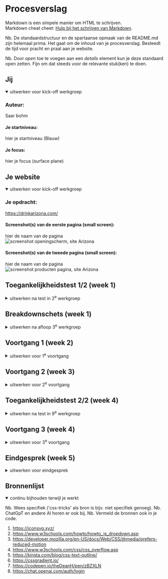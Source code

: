 # Procesverslag
Markdown is een simpele manier om HTML te schrijven.  
Markdown cheat cheet: [Hulp bij het schrijven van Markdown](https://github.com/adam-p/markdown-here/wiki/Markdown-Cheatsheet).

Nb. De standaardstructuur en de spartaanse opmaak van de README.md zijn helemaal prima. Het gaat om de inhoud van je procesverslag. Besteedt de tijd voor pracht en praal aan je website.

Nb. Door *open* toe te voegen aan een *details* element kun je deze standaard open zetten. Fijn om dat steeds voor de relevante stuk(ken) te doen.

## Jij

<details open>
  <summary>uitwerken voor kick-off werkgroep</summary>

  ### Auteur:
  Saar bohm

  #### Je startniveau:
  hier je startniveau (Blauw)

  #### Je focus:
  hier je focus (surface plane)
</details>





## Je website

<details open>
  <summary>uitwerken voor kick-off werkgroep</summary>

  ### Je opdracht:
  https://drinkarizona.com/

  #### Screenshot(s) van de eerste pagina (small screen): 
  hier de naam van de pagina  
  <img src="readme-images/Scherm­afbeelding 2023-11-22 om 13.05.02.png.jpg" width="375px" alt="screenshot openingscherm, site Arizona">

  #### Screenshot(s) van de tweede pagina (small screen):
  hier de naam van de pagina  
  <img src="readme-images/Scherm­afbeelding 2023-11-22 om 13.09.00.png" width="375px" alt="screenshot producten pagina, site Arizona">
 
</details>

## Toegankelijkheidstest 1/2 (week 1)

<details>
  <summary>uitwerken na test in 2<sup>e</sup> werkgroep</summary>

  ### Bevindingen
  Lijst met je bevindingen die in de test naar voren kwamen:
  Elastiek om vingers:
  - Pad moeilijk te gebruiken
  - Handiger met toetsenbord
  - Scherm erg moeilijk te scrollen

  Wazige bril:
  - Bijna niks leesbaar
  - Kleuren wel goed zichtbaar
  - Alleen erg grote teksten net leesbaar
  - Gekke lettertypes nauwlijks leesbaar

  Bril met zwart puntje:
  - kan niet goed recht vooruit kijken
  - rest wel scherp en goed zichtbaar
  - teksten gewoon leesbaar
  - teksten in groter lettertype fijner


## WCAG checklist

<img src="../readme-image.HEIC" width="375px" alt="Pagina 1 WCAG checklist">
<img src="../readme-image2.HEIC" width="375px" alt="Pagina 2 WCAG checklist">
<img src="../readme-image3.HEIC" width="375px" alt="Pagina 3 WCAG checklist">
<img src="../readme-image4.HEIC" width="375px" alt="Pagina 4 WCAG checklist">
<img src="../readme-image5.HEIC" width="375px" alt="Pagina 5 WCAG checklist">


</details>


## Breakdownschets (week 1)

<details>
  <summary>uitwerken na afloop 3<sup>e</sup> werkgroep</summary>

  ### de hele pagina: 
  <img src="readme-images/FED app saar - Frame 1.jpg" width="375px" alt="breakdown van de hele pagina">

  ### dynamisch deel (bijv menu): 
  <img src="readme-images/FED app saar - Frame 2.jpg" width="375px" alt="breakdown van een dynamisch deel">

  ### wellicht nog een dynamisch deel (bijv filter): 
  <img src="readme-images/FED app saar - Frame 3.jpg" width="375px" alt="breakdown van nog een dynamisch deel">

</details>

## Voortgang 1 (week 2)

<details>
  <summary>uitwerken voor 1<sup>e</sup> voortgang</summary>

  ### Stand van zaken
alle html van eerste pagina heb ik gemaakt. ben met de css begonnen al een stukje maar 
loop vaak vast met dingen centreren. Ook vind ik het moeilijk te begrijpen wanneer ik een h1 of h2 etc moet gebruiken.

  ### Agenda voor meeting
  heb niks met mijn groepje van te voren op gesteld, maar wel goed opgelet 
  bij de uitleg omdat dit misschien ook van toepassing kwam bij mijn code   

  ### Verslag van meeting
  hier na afloop snel de uitkomsten van de meeting vastleggen

  - header is css is is compleet en staat goed
  - alle teksten en images staan in het midden met de juiste margins en paddings

</details>



## Voortgang 2 (week 3)

<details>
  <summary>uitwerken voor 2<sup>e</sup> voortgang</summary>

  ### Stand van zaken
  hier dit ging goed & dit was lastig (neem ook screenshots op van delen van je website en code)
alle html van mijn tweede pagina staat er ook in, alleen loop ik daar nog een beetje vast met een juiste grid. 
de teksten en plaatjes staan nog een beetje op een verkeerde hoogte. 
ook zijn er twee sections in de eerste pagina die 3 plaatjes naast elkaar moeten hebben. dit lukt me wel met display flex maar dan 
gaat de tekst ook naast de plaatjes terwijl die er onder moeten...


<img src="readme-images/display-flex.png" width="375px" alt="top">
<img src="readme-images/display-flex-code.png" width="375px" alt="top">
  ### Agenda voor meeting
  heb niks met mijn groepje van te voren op gesteld, maar wel goed opgelet 
  bij de uitleg omdat dit misschien ook van toepassing kwam bij mijn code


  ### Verslag van meeting
  hier na afloop snel de uitkomsten van de meeting vastleggen

  - geef 1 image en de tekst er bij een aparte section in de section met de display flex, dit zorgt ervoor dat de sections naast elkaar gaan 
  staan en niet alle images en headers.
  - bij de tweede pagina moet ik gebruik maken van heights en display flex en flex direction column.


</details>





## Toegankelijkheidstest 2/2 (week 4)

<details>
  <summary>uitwerken na test in 9<sup>e</sup> werkgroep</summary>

  ### Bevindingen
  Lijst met je bevindingen die in de test naar voren kwamen (geef ook aan wat er verbeterd is):
- code nog valideren
- visible focus style (gemaakt)
- site can be rotated to any direction (paar dingen aangepast zoals paddings en margins dat het er al iets 
  beter uit ziet maar het is niet zo netjes)
- headings (heb ik verbeterd zodat alles netjes is)
- list items (deze heb ik niet gebruikt in mijn code)
- decorative images use null alt (heb ik aangepast in mijn code)
- provide a text alternative for complex images (ik had al een alt maar ik heb deze even verbeterd zodat het preciezer is voor de voice-over)
- focus state (heb ik goed naar gekeken en gezien dat deze al duidelijk genoeg is)
- skip link ( in de les gevraagd en dit was niet perse nodig voor je site, ik heb het nog een beetje geprobeerd maar ging moeilijk)
- dark light mode (was bij mijn site niet nodig dus voor reduce motion gegaan)
- animations dont flash to much (met reduce motion heb ik er voor gezorgd dat de animaties stoppen met bewegen als je dit instelt)
- ::selection colors (root had ik nog niet ingesteld met de colors maar heb ik nu verbeterd)
- in footer werden mijn '|' voor gelezen hard op bij de voice over (deze heb ik toen weggelaten)

</details>





## Voortgang 3 (week 4)

<details>
  <summary>uitwerken voor 3<sup>e</sup> voortgang</summary>

  ### Stand van zaken
  hier dit ging goed & dit was lastig (neem ook screenshots op van delen van je website en code)
  mijn html en css code waren allebei al bijna af en dit begreep ik ook bijna helemaal. ik liep alleen tegen een paar puntjes aan namelijk:
  - wat een skiplink was en hoe belangrijk deze is
  - mn css code wat versimpelen
  - nog animaties toeveoegen
  - of ik een alternatief mocht gebruiken voor darkmode
  - of ik een tweede class kon gebruiken voor mijn body zodat mijn code in css goed gaat

<img src="readme-images/scale-hover.png" width="375px" alt="top">
<img src="readme-images/z-index-position.png" width="375px" alt="top">

  ### Agenda voor meeting
  heb niks met mijn groepje van te voren op gesteld, maar wel goed opgelet 
  bij de uitleg omdat dit misschien ook van toepassing kwam bij mijn code

  ### Verslag van meeting
  hier na afloop snel de uitkomsten van de meeting vastleggen

  - mag voor beide bodys een class gebruiken, dit zorgt dat de css code goed blijft
  - mag in plaats van dark mode 'prefers-reduced-motion' gebruiken omdat site al best donker is en zo zorg 
    je er voor dat animaties stoppen met bewegen als je dit instelt in instellingen
  - bij hover die je gebruikt om duidelijk te maken dat images een link zijn hoef je geen padding te gebruiken maar 'scale' is beter. 
    zo blijft de image netjes op zijn plaats staan. 
  - position relative en absolut gebruiken bij images die een beetje over elkaar vallen zodat je geen last hebt van de margins. 
    en gebruik dan ook een -index.

</details>

## Eindgesprek (week 5)

<details>
  <summary>uitwerken voor eindgesprek</summary>

  ### Je uitkomst - karakteristiek screenshots:
  <img src="readme-images/image-uitkomst.pdf" width="375px" alt="uitomst opdracht 1">


  ### Dit ging goed/Heb ik geleerd: 
  Ik heb bijna alles opnieuw geleerd bij dit vak. niet alles ging in een keer goed maar ik heb goed mee gedaan met de huiswerk opdrachten en zo leerde ik stapje voor stapje dingen bij. wat ik heel leuk vind wat ik heb geleerd is het toegankelijk maken van de site. Dus de WCAG checklist was helemaal nieuw voor mij en ik vind het heel intressant dat ik deze nu zo goed mogelijk kan volgen. 

  <img src="readme-images/contrast-wcag.png" width="375px" alt="top">
  <img src="readme-images/prefers-reduce-motion.png" width="375px" alt="top">


  ### Dit was lastig/Is niet gelukt:
  Wat helaas niet was gelukt is de site een beetje responsive te maken, soms staan de buttons net niet meer in het midden dan. En wat aan het einde helaas ook niet was gelukt is het dropdown menu klikbaar maken in de svg. de button om de svg is wel klikbaar maar de svg helaas niet. ik heb veel online opgezocht en ook hulp gevraagd aan klasgenoten en student assistenten maar dit werkte helaas niet...

  <img src="readme-images/svg-button-dropdown.png" width="375px" alt="bummer">
</details>





## Bronnenlijst

<details open>
  <summary>continu bijhouden terwijl je werkt</summary>

  Nb. Wees specifiek ('css-tricks' als bron is bijv. niet specifiek genoeg). 
  Nb. ChatGpT en andere AI horen er ook bij.
  Nb. Vermeld de bronnen ook in je code.

  1. https://iconsvg.xyz/
  2. https://www.w3schools.com/howto/howto_js_dropdown.asp
  3. https://developer.mozilla.org/en-US/docs/Web/CSS/@media/prefers-reduced-motion
  4. https://www.w3schools.com/css/css_overflow.asp
  5. https://kinsta.com/blog/css-text-outline/
  6. https://cssgradient.io/
  7. https://codepen.io/theDeanH/pen/zBZXLN
  8. https://chat.openai.com/auth/login


</details>
